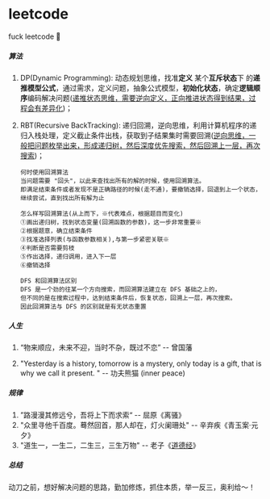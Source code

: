 # leetcode
fuck leetcode 🦉



##### 算法

1. DP(Dynamic Programming): 动态规划思维，找准**定义** 某个**互斥状态**下 的**递推模型公式**，通过需求，定义问题，抽象公式模型，**初始化状态**，确定**逻辑顺序**编码解决问题(<u>递推状态思维，需要逆向定义，正向推进状态得到结果，过程会有差异化</u>)；

2. RBT(Recursive BackTracking): 递归回溯，逆向思维，利用计算机程序的递归入栈处理，定义截止条件出栈，获取到子结果集时需要回溯(<u>逆向思维，一般把问题枚举出来，形成递归树，然后深度优先搜索，然后回溯上一层，再次搜索</u>)；

   ```
   何时使用回溯算法
   当问题需要 "回头"，以此来查找出所有的解的时候，使用回溯算法。
   即满足结束条件或者发现不是正确路径的时候(走不通)，要撤销选择，回退到上一个状态，继续尝试，直到找出所有解为止
   
   怎么样写回溯算法(从上而下，※代表难点，根据题目而变化)
   ①画出递归树，找到状态变量(回溯函数的参数)，这一步非常重要※
   ②根据题意，确立结束条件
   ③找准选择列表(与函数参数相关),与第一步紧密关联※
   ④判断是否需要剪枝
   ⑤作出选择，递归调用，进入下一层
   ⑥撤销选择
   
   DFS 和回溯算法区别
   DFS 是一个劲的往某一个方向搜索，而回溯算法建立在 DFS 基础之上的，
   但不同的是在搜索过程中，达到结束条件后，恢复状态，回溯上一层，再次搜索。
   因此回溯算法与 DFS 的区别就是有无状态重置
   ```



##### 人生

1. “物来顺应，未来不迎，当时不杂，既过不恋” -- 曾国藩

2. "Yesterday is a history, tomorrow is a mystery, only today is a gift, that is why we call it present. " -- 功夫熊猫 (inner peace)

##### 规律

1. ”路漫漫其修远兮，吾将上下而求索“ -- 屈原《离骚》
2. "众里寻他千百度。蓦然回首，那人却在，灯火阑珊处" -- 辛弃疾《青玉案·元夕》
3. "道生一，一生二，二生三，三生万物" -- 老子《[道德经](https://baike.baidu.com/item/道德经/327138)》



##### 总结

动刀之前，想好解决问题的思路，勤加修炼，抓住本质，举一反三，奥利给～！

